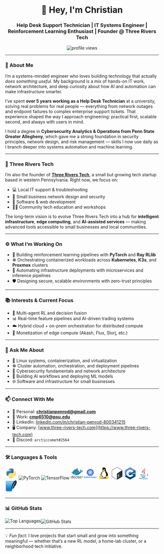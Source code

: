 <h1 align="center">👋 Hey, I'm Christian</h1>
<h3 align="center">Help Desk Support Technician | IT Systems Engineer | Reinforcement Learning Enthusiast | Founder @ Three Rivers Tech</h3>

<p align="center">
  <img src="https://komarev.com/ghpvc/?username=zzzero-hash&label=Visitors&color=0e75b6&style=flat" alt="profile views" />
</p>

---

### 🧠 About Me

I’m a systems-minded engineer who loves building technology that actually *does something useful*. My background is a mix of hands-on IT work, network architecture, and deep curiosity about how AI and automation can make infrastructure smarter.

I’ve spent **over 5 years working as a Help Desk Technician** at a university, solving real problems for real people — everything from network outages and endpoint failures to complex enterprise support tickets. That experience shaped the way I approach engineering: practical first, scalable second, and always with users in mind.

I hold a degree in **Cybersecurity Analytics & Operations from Penn State Greater Allegheny**, which gave me a strong foundation in security principles, network design, and risk management — skills I now use daily as I branch deeper into systems automation and machine learning.

---

### 🏢 Three Rivers Tech

I’m also the founder of **[Three Rivers Tech](https://www.three-rivers-tech.com)**, a small but growing tech startup based in western Pennsylvania. Right now, we focus on:

- 💻 Local IT support & troubleshooting  
- 🛜 Small business network design and security  
- 🧰 Software & web development  
- 🧑‍🏫 Community tech education and workshops  

The long-term vision is to evolve Three Rivers Tech into a hub for **intelligent infrastructure**, **edge computing**, and **AI-assisted services** — making advanced tools accessible to small businesses and local communities.

---

### ⚙️ What I’m Working On

- 🤖 Building reinforcement learning pipelines with **PyTorch** and **Ray RLlib**  
- ☸️ Orchestrating containerized workloads across **Kubernetes**, **K3s**, and **Proxmox** clusters  
- 🧩 Automating infrastructure deployments with microservices and inference pipelines  
- 🛡️ Designing secure, scalable environments with zero-trust principles

---

### 📚 Interests & Current Focus

- 🧠 Multi-agent RL and decision fusion  
- 📊 Real-time feature pipelines and AI-driven trading systems  
- ☁️ Hybrid cloud + on-prem orchestration for distributed compute  
- 🔌 Monetization of edge compute (Akash, Flux, Storj, etc.)

---

### 💬 Ask Me About

- 🐧 Linux systems, containerization, and virtualization  
- ☸️ Cluster automation, orchestration, and deployment pipelines  
- 🔐 Cybersecurity fundamentals and network architecture  
- 🤖 Building AI workflows and deploying ML models  
- 🌐 Software and infrastructure for small businesses

---

### 📫 Connect With Me

- 📧 Personal: **christianpenrod@gmail.com**  
- 📧 Work: **cmp6510@psu.edu**  
- 💼 LinkedIn: [linkedin.com/in/christian-penrod-800341215](https://linkedin.com/in/christian-penrod-800341215)  
- 🖥️ Company: [www.three-rivers-tech.com](https://www.three-rivers-tech.com)  
- 💬 Discord: `arcticcomet#2564`

---

### 🛠️ Languages & Tools

<p align="left">
  <img src="https://raw.githubusercontent.com/devicons/devicon/master/icons/python/python-original.svg" width="40" height="40" alt="Python"/>
  <img src="https://www.vectorlogo.zone/logos/pytorch/pytorch-icon.svg" width="40" height="40" alt="PyTorch"/>
  <img src="https://www.vectorlogo.zone/logos/tensorflow/tensorflow-icon.svg" width="40" height="40" alt="TensorFlow"/>
  <img src="https://raw.githubusercontent.com/devicons/devicon/master/icons/docker/docker-original-wordmark.svg" width="40" height="40" alt="Docker"/>
  <img src="https://raw.githubusercontent.com/devicons/devicon/master/icons/kubernetes/kubernetes-plain-wordmark.svg" width="40" height="40" alt="Kubernetes"/>
  <img src="https://raw.githubusercontent.com/devicons/devicon/master/icons/linux/linux-original.svg" width="40" height="40" alt="Linux"/>
  <img src="https://raw.githubusercontent.com/devicons/devicon/master/icons/bash/bash-original.svg" width="40" height="40" alt="Bash"/>
  <img src="https://raw.githubusercontent.com/devicons/devicon/master/icons/cplusplus/cplusplus-original.svg" width="40" height="40" alt="C++"/>
  <img src="https://raw.githubusercontent.com/devicons/devicon/master/icons/java/java-original.svg" width="40" height="40" alt="Java"/>
  <img src="https://raw.githubusercontent.com/devicons/devicon/master/icons/sqlite/sqlite-original.svg" width="40" height="40" alt="SQLite"/>
</p>

---

### 📊 GitHub Stats

<p>
  <img align="left" src="https://github-readme-stats.vercel.app/api/top-langs?username=zzzero-hash&show_icons=true&locale=en&layout=compact" alt="Top Languages" />
</p>

<p>
  <img align="center" src="https://github-readme-stats.vercel.app/api?username=zzzero-hash&show_icons=true&locale=en" alt="GitHub Stats" />
</p>

---

💡 *Fun fact:* I love projects that start small and grow into something meaningful — whether that’s a new RL model, a home-lab cluster, or a neighborhood tech initiative.
